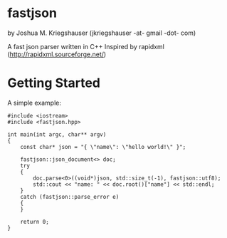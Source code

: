 fastjson
========

by Joshua M. Kriegshauser (jkriegshauser -at- gmail -dot- com)

A fast json parser written in C++
Inspired by rapidxml (http://rapidxml.sourceforge.net/)

Getting Started
===============

A simple example:


    #include <iostream>
    #include <fastjson.hpp>

    int main(int argc, char** argv)
    {
        const char* json = "{ \"name\": \"hello world!\" }";
    
        fastjson::json_document<> doc;
        try
        {
            doc.parse<0>((void*)json, std::size_t(-1), fastjson::utf8);
            std::cout << "name: " << doc.root()["name"] << std::endl;
        }
        catch (fastjson::parse_error e)
        {
        }
    
        return 0;
    }
